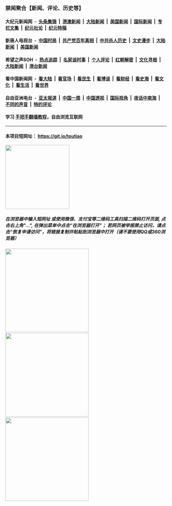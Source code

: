 ### 禁闻聚合【新闻、评论、历史等】

#### 大纪元新闻网 &nbsp;-&nbsp; [头条集锦](indexes/E头条集锦.md?t=02231431) &nbsp;|&nbsp; [港澳新闻](indexes/E港澳新闻.md?t=02231431)  &nbsp;|&nbsp; [大陆新闻](indexes/E大陆新闻.md?t=02231431) &nbsp;|&nbsp; [美国新闻](indexes/E美国新闻.md?t=02231431) &nbsp;|&nbsp; [国际新闻](indexes/E国际新闻.md?t=02231431) &nbsp;|&nbsp; [专栏文集](indexes/E专栏文集.md?t=02231431) &nbsp;|&nbsp; [纪元社论](indexes/E纪元社论.md?t=02231431) &nbsp;|&nbsp; [纪元特稿](indexes/E纪元特稿.md?t=02231431) 

#### 新唐人电视台 &nbsp;-&nbsp; [中国时局](indexes/N中国时局.md?t=02231431) &nbsp;|&nbsp; [共产党百年真相](indexes/N共产党百年真相.md?t=02231431) &nbsp;|&nbsp; [中共杀人历史](indexes/N中共杀人历史.md?t=02231431) &nbsp;|&nbsp; [文史漫步](indexes/N文史漫步.md?t=02231431) &nbsp;|&nbsp; [大陆新闻](indexes/N大陆新闻.md?t=02231431) &nbsp;|&nbsp; [美国新闻](indexes/N美国新闻.md?t=02231431)

#### 希望之声SOH &nbsp;-&nbsp; [热点追踪](indexes/H热点追踪.md?t=02231431) &nbsp;|&nbsp; [名家谈时事](indexes/H名家谈时事.md?t=02231431) &nbsp;|&nbsp; [个人评论](indexes/H个人评论.md?t=02231431)  &nbsp;|&nbsp; [红朝解密](indexes/H红朝解密.md?t=02231431) &nbsp;|&nbsp; [文化寻根](indexes/H文化寻根.md?t=02231431) &nbsp;|&nbsp; [大陆新闻](indexes/H大陆新闻.md?t=02231431) &nbsp;|&nbsp; [港台新闻](indexes/H港台新闻.md?t=02231431)

#### 看中国新闻网 &nbsp;-&nbsp; [看大陆](indexes/S看大陆.md?t=02231431) &nbsp;|&nbsp; [看官场](indexes/S看官场.md?t=02231431) &nbsp;|&nbsp; [看民生](indexes/S看民生.md?t=02231431)  &nbsp;|&nbsp; [看博谈](indexes/S看博谈.md?t=02231431) &nbsp;|&nbsp; [看财经](indexes/S看财经.md?t=02231431) &nbsp;|&nbsp; [看史海](indexes/S看史海.md?t=02231431) &nbsp;|&nbsp; [看文化](indexes/S看文化.md?t=02231431) &nbsp;|&nbsp; [看生活](indexes/S看生活.md?t=02231431) &nbsp;|&nbsp; [看世界](indexes/S看世界.md?t=02231431)

#### 自由亚洲电台 &nbsp;-&nbsp; [亚太报道](indexes/R亚太报道.md?t=02231431) &nbsp;|&nbsp; [中国一周](indexes/R中国一周.md?t=02231431) &nbsp;|&nbsp; [中国透视](indexes/R中国透视.md?t=02231431)  &nbsp;|&nbsp; [国际视角](indexes/R国际视角.md?t=02231431) &nbsp;|&nbsp; [夜话中南海](indexes/R夜话中南海.md?t=02231431) &nbsp;|&nbsp; [不同的声音](indexes/R不同的声音.md?t=02231431) &nbsp;|&nbsp; [特约评论](indexes/R特约评论.md?t=02231431)

#### 学习 [手把手翻墙教程](https://github.com/gfw-breaker/guides/wiki)，自由浏览互联网

----

#### 本项目短网址： https://git.io/toutiao
<img src="https://raw.githubusercontent.com/gfw-breaker/banned-news/master/scripts/img/qr.png" width="200px"/>  

##### 在浏览器中输入短网址 或使用微信、支付宝等二维码工具扫描二维码打开页面, 点击右上角"...", 在弹出菜单中点击“在浏览器打开”； 若网页被举报禁止访问，请点击“恢复申请访问”，将链接复制并粘贴到浏览器中打开（请不要使用QQ或360浏览器）

<img src="https://raw.githubusercontent.com/gfw-breaker/banned-news/master/scripts/img/1.png" width="260px"/> &nbsp; <img src="https://raw.githubusercontent.com/gfw-breaker/banned-news/master/scripts/img/2.png" width="260px"/> &nbsp; <img src="https://raw.githubusercontent.com/gfw-breaker/banned-news/master/scripts/img/3.png" width="260px"/>
